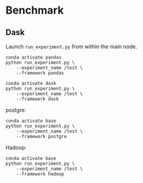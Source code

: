 # Benchmark





## Dask

Launch `run_experiment.py` from within the main node.

```
conda activate pandas
python run_experiment.py \
    --experiment_name /test \
    --framework pandas
```

```
conda activate dask
python run_experiment.py \
    --experiment_name /test \
    --framework dask
```

postgre:
```
conda activate base
python run_experiment.py \
    --experiment_name /test \
    --framework postgre
```


Hadoop:
```
conda activate base
python run_experiment.py \
    --experiment_name /test \
    --framework hadoop
```